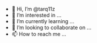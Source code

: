 - 👋 Hi, I’m @tarq11z
- 👀 I’m interested in ...
- 🌱 I’m currently learning ...
- 💞️ I’m looking to collaborate on ...
- 📫 How to reach me ...

<!---
tarq11z/tarq11z is a ✨ special ✨ repository because its `README.md` (this file) appears on your GitHub profile.
You can click the Preview link to take a look at your changes.
--->
